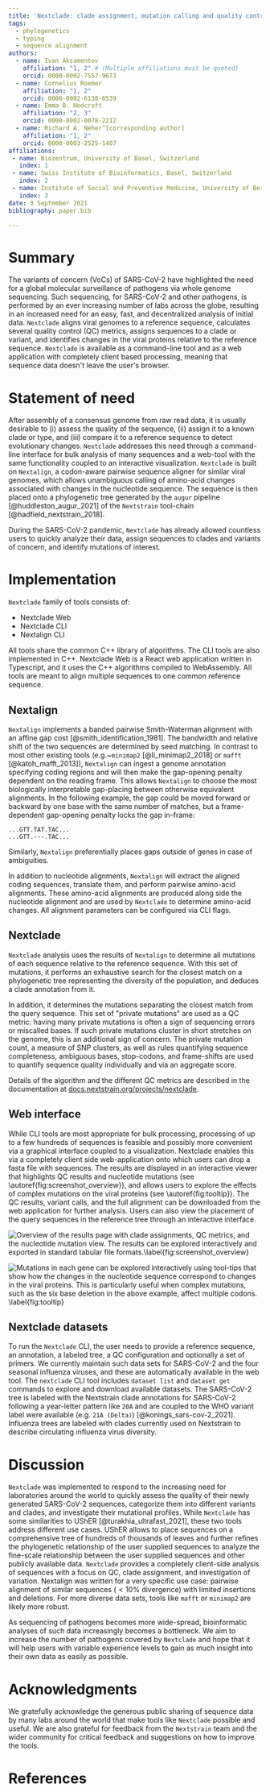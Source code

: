 ```yaml
---
title: 'Nextclade: clade assignment, mutation calling and quality control for viral genomes'
tags:
  - phylogenetics
  - typing
  - sequence alignment
authors:
  - name: Ivan Aksamentov
    affiliation: "1, 2" # (Multiple affiliations must be quoted)
    orcid: 0000-0002-7557-9673
  - name: Cornelius Roemer
    affiliation: "1, 2"
    orcid: 0000-0002-6138-6539
  - name: Emma B. Hodcroft
    affiliation: "2, 3"
    orcid: 0000-0002-0078-2212
  - name: Richard A. Neher^[corresponding author]
    affiliation: "1, 2"
    orcid: 0000-0003-2525-1407
affiliations:
 - name: Biozentrum, University of Basel, Switzerland
   index: 1
 - name: Swiss Institute of Bioinformatics, Basel, Switzerland
   index: 2
 - name: Institute of Social and Preventive Medicine, University of Bern, Bern, Switzerland
   index: 3
date: 3 September 2021
bibliography: paper.bib

---
```


# Summary

The variants of concern (VoCs) of SARS-CoV-2 have highlighted the need for a global molecular surveillance of pathogens via whole genome sequencing.
Such sequencing, for SARS-CoV-2 and other pathogens, is performed by an ever increasing number of labs across the globe, resulting in an increased need for an easy, fast, and decentralized analysis of initial data.
`Nextclade` aligns viral genomes to a reference sequence, calculates several quality control (QC) metrics, assigns sequences to a clade or variant, and identifies changes in the viral proteins relative to the reference sequence.
`Nextclade` is available as a command-line tool and as a web application with completely client based processing, meaning that sequence data doesn't leave the user's browser.


# Statement of need

After assembly of a consensus genome from raw read data, it is usually desirable to (i) assess the quality of the sequence, (ii) assign it to a known clade or type, and (iii) compare it to a reference sequence to detect evolutionary changes.
`Nextclade` addresses this need through a command-line interface for bulk analysis of many sequences and a web-tool with the same functionality coupled to an interactive visualization.
`Nextclade` is built on `Nextalign`, a codon-aware pairwise sequence aligner for similar viral genomes, which allows unambiguous calling of amino-acid changes associated with changes in the nucleotide sequence.
The sequence is then placed onto a phylogenetic tree generated by the `augur` pipeline [@huddleston_augur_2021] of the `Nextstrain` tool-chain [@hadfield_nextstrain_2018].

During the SARS-CoV-2 pandemic, `Nextclade` has already allowed countless users to quickly analyze their data, assign sequences to clades and variants of concern, and identify mutations of interest.

# Implementation

`Nextclade` family of tools consists of:

 - Nextclade Web
 - Nextclade CLI
 - Nextalign CLI

All tools share the common C++ library of algorithms.
The CLI tools are also implemented in C++.
Nextclade Web is a React web application written in Typescript, and it uses the C++ algorithms compiled to WebAssembly.
All tools are meant to align multiple sequences to one common reference sequence.

## Nextalign

`Nextalign` implements a banded pairwise Smith-Waterman alignment with an affine gap cost [@smith_identification_1981].
The bandwidth and relative shift of the two sequences are determined by seed matching.
In contrast to most other existing tools (e.g.~`minimap2` [@li_minimap2_2018] or `mafft` [@katoh_mafft_2013]), `Nextalign` can ingest a genome annotation specifying coding regions and will then make the gap-opening penalty dependent on the reading frame.
This allows `Nextalign` to choose the most biologically interpretable gap-placing between otherwise equivalent alignments.
In the following example, the gap could be moved forward or backward by one base with the same number of matches, but a frame-dependent gap-opening penalty locks the gap in-frame:
```
...GTT.TAT.TAC...
...GTT.---.TAC...
```
Similarly, `Nextalign` preferentially places gaps outside of genes in case of ambiguities.

In addition to nucleotide alignments, `Nextalign` will extract the aligned coding sequences, translate them, and perform pairwise amino-acid alignments.
These amino-acid alignments are produced along side the nucleotide alignment and are used by `Nextclade` to determine amino-acid changes.
All alignment parameters can be configured via CLI flags.

## Nextclade

`Nextclade` analysis uses the results of `Nextalign` to determine all mutations of each sequence relative to the reference sequence.
With this set of mutations, it performs an exhaustive search for the closest match on a phylogenetic tree representing the diversity of the population, and deduces a clade annotation from it.

In addition, it determines the mutations separating the closest match from the query sequence.
This set of "private mutations" are used as a QC metric: having many private mutations is often a sign of sequencing errors or miscalled bases.
If such private mutations cluster in short stretches on the genome, this is an additional sign of concern.
The private mutation count, a measure of SNP clusters, as well as rules quantifying sequence completeness, ambiguous bases, stop-codons, and frame-shifts are used to quantify sequence quality individually and via an aggregate score.

Details of the algorithm and the different QC metrics are described in the documentation at [docs.nextstrain.org/projects/nextclade](https://docs.nextstrain.org/projects/nextclade/en/stable/).

## Web interface

While CLI tools are most appropriate for bulk processing, processing of up to a few hundreds of sequences is feasible and possibly more convenient via a graphical interface coupled to a visualization.
Nextclade enables this via a completely client side web-application onto which users can drop a fasta file with sequences.
The results are displayed in an interactive viewer that highlights QC results and nucleotide mutations (see \autoref{fig:screenshot_overview}), and allows users to explore the effects of complex mutations on the viral proteins (see \autoref{fig:tooltip}).
The QC results, variant calls, and the full alignment can be downloaded from the web application for further analysis.
Users can also view the placement of the query sequences in the reference tree through an interactive interface.

![Overview of the results page with clade assignments, QC metrics, and the nucleotide mutation view. The results can be explored interactively and exported in standard tabular file formats.\label{fig:screenshot_overview}](figures/overview.png)

![Mutations in each gene can be explored interactively using tool-tips that show how the changes in the nucleotide sequence correspond to changes in the viral proteins. This is particularly useful when complex mutations, such as the six base deletion in the above example, affect multiple codons. \label{fig:tooltip}](figures/tooltip.png)

## Nextclade datasets

To run the `Nextclade` CLI, the user needs to provide a reference sequence, an annotation, a labeled tree, a QC configuration and optionally a set of primers.
We currently maintain such data sets for SARS-CoV-2 and the four seasonal influenza viruses, and these are automatically available in the web tool.
The `nextclade` CLI tool includes `dataset list` and `dataset get` commands to explore and download available datasets.
The SARS-CoV-2 tree is labeled with the Nextstrain clade annotations for SARS-CoV-2 following a year-letter pattern like `20A` and are coupled to the WHO variant label were available (e.g. `21A (Delta)`) [@konings_sars-cov-2_2021].
Influenza trees are labeled with clades currently used on Nextstrain to describe circulating influenza virus diversity.


# Discussion

`Nextclade` was implemented to respond to the increasing need for laboratories around the world to quickly assess the quality of their newly generated SARS-CoV-2 sequences, categorize them into different variants and clades, and investigate their mutational profiles.
While `Nextclade` has some similarities to UShER [@turakhia_ultrafast_2021], these two tools address different use cases.
UShER allows to place sequences on a comprehensive tree of hundreds of thousands of leaves and further refines the phylogenetic relationship of the user supplied sequences to analyze the fine-scale relationship between the user supplied sequences and other publicly available data.
`Nextclade` provides a completely client-side analysis of sequences with a focus on QC, clade assignment, and investigation of variation.
Nextalign was written for a very specific use case: pairwise alignment of similar sequences ($<10\%$ divergence) with limited insertions and deletions.
For more diverse data sets, tools like `mafft` or `minimap2` are likely more robust.

As sequencing of pathogens becomes more wide-spread, bioinformatic analyses of such data increasingly becomes a bottleneck.
We aim to increase the number of pathogens covered by `Nextclade` and hope that it will help users with variable experience levels to gain as much insight into their own data as easily as possible.


# Acknowledgments

We gratefully acknowledge the generous public sharing of sequence data by many labs around the world that make tools like `Nextclade` possible and useful.
We are also grateful for feedback from the `Nextstrain` team and the wider community for critical feedback and suggestions on how to improve the tools.

# References
